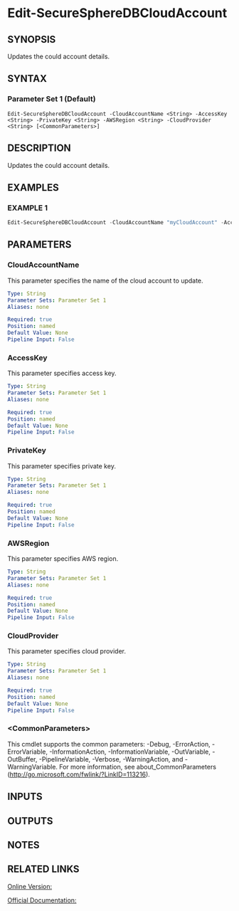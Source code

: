﻿# Edit-SecureSphereDBCloudAccount

## SYNOPSIS
Updates the could account details.

## SYNTAX

### Parameter Set 1 (Default)
```
Edit-SecureSphereDBCloudAccount -CloudAccountName <String> -AccessKey <String> -PrivateKey <String> -AWSRegion <String> -CloudProvider <String> [<CommonParameters>]
```

## DESCRIPTION
Updates the could account details.

## EXAMPLES

### EXAMPLE 1

```powershell
Edit-SecureSphereDBCloudAccount -CloudAccountName "myCloudAccount" -AccessKey "AKIAJOVYOUDXLPMTVT3A" -PrivateKey "private" -AWSRegion "All" -CloudProvider "aws"
```

## PARAMETERS

### CloudAccountName
This parameter specifies the name of the cloud account to update.

```yaml
Type: String
Parameter Sets: Parameter Set 1
Aliases: none

Required: true
Position: named
Default Value: None
Pipeline Input: False
```

### AccessKey
This parameter specifies access key.

```yaml
Type: String
Parameter Sets: Parameter Set 1
Aliases: none

Required: true
Position: named
Default Value: None
Pipeline Input: False
```

### PrivateKey
This parameter specifies private key.

```yaml
Type: String
Parameter Sets: Parameter Set 1
Aliases: none

Required: true
Position: named
Default Value: None
Pipeline Input: False
```

### AWSRegion
This parameter specifies AWS region.

```yaml
Type: String
Parameter Sets: Parameter Set 1
Aliases: none

Required: true
Position: named
Default Value: None
Pipeline Input: False
```

### CloudProvider
This parameter specifies cloud provider.

```yaml
Type: String
Parameter Sets: Parameter Set 1
Aliases: none

Required: true
Position: named
Default Value: None
Pipeline Input: False
```

### \<CommonParameters\>
This cmdlet supports the common parameters: -Debug, -ErrorAction, -ErrorVariable, -InformationAction, -InformationVariable, -OutVariable, -OutBuffer, -PipelineVariable, -Verbose, -WarningAction, and -WarningVariable. For more information, see about_CommonParameters (http://go.microsoft.com/fwlink/?LinkID=113216).

## INPUTS

## OUTPUTS

## NOTES

## RELATED LINKS

[Online Version:](https://github.com/akshinmustafayev/SecureSpherePS/tree/master/Documentation)

[Official Documentation:](https://docs.imperva.com/bundle/v13.6-api-reference-guide/page/70914.htm)



